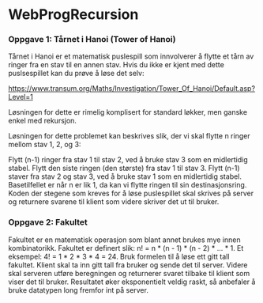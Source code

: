 # WebProgRecursion

### Oppgave 1: Tårnet i Hanoi (Tower of Hanoi)
Tårnet i Hanoi er et matematisk puslespill som innvolverer å flytte et tårn av ringer fra en stav til en annen stav.
Hvis du ikke er kjent med dette puslsespillet kan du prøve å løse det selv:

https://www.transum.org/Maths/Investigation/Tower_Of_Hanoi/Default.asp?Level=1

Løsningen for dette er rimelig komplisert for standard løkker, men ganske enkel med rekursjon.

Løsningen for dette problemet kan beskrives slik, der vi skal flytte n ringer mellom stav 1, 2, og 3:

Flytt (n-1) ringer fra stav 1 til stav 2, ved å bruke stav 3 som en midlertidig stabel.
Flytt den siste ringen (den største) fra stav 1 til stav 3.
Flytt (n-1) staver fra stav 2 og stav 3, ved å bruke stav 1 som en midlertidig stabel.
Basetilfellet er når n er lik 1, da kan vi flytte ringen til sin destinasjonsring.
Koden der stegene som kreves for å løse puslespillet skal skrives på server og returnere svarene til klient
som videre skriver det ut til bruker.

### Oppgave 2: Fakultet
Fakultet er en matematisk operasjon som blant annet brukes mye innen kombinatorikk. Fakultet er definert slik:
n! = n * (n - 1) * (n - 2) * ... * 1. Et eksempel: 4! = 1 * 2 * 3 * 4 = 24. Bruk formelen til å løse ett gitt tall
fakultet. Klient skal ta inn gitt tall fra bruker og sende det til server. Videre skal serveren utføre beregningen og
returnerer svaret tilbake til klient som viser det til bruker. Resultatet øker eksponentielt veldig raskt, så anbefaler
å bruke datatypen long fremfor int på server.

